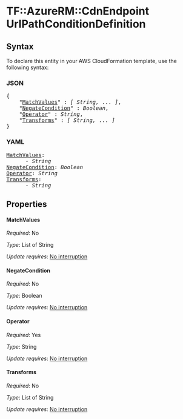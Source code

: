 # TF::AzureRM::CdnEndpoint UrlPathConditionDefinition

## Syntax

To declare this entity in your AWS CloudFormation template, use the following syntax:

### JSON

<pre>
{
    "<a href="#matchvalues" title="MatchValues">MatchValues</a>" : <i>[ String, ... ]</i>,
    "<a href="#negatecondition" title="NegateCondition">NegateCondition</a>" : <i>Boolean</i>,
    "<a href="#operator" title="Operator">Operator</a>" : <i>String</i>,
    "<a href="#transforms" title="Transforms">Transforms</a>" : <i>[ String, ... ]</i>
}
</pre>

### YAML

<pre>
<a href="#matchvalues" title="MatchValues">MatchValues</a>: <i>
      - String</i>
<a href="#negatecondition" title="NegateCondition">NegateCondition</a>: <i>Boolean</i>
<a href="#operator" title="Operator">Operator</a>: <i>String</i>
<a href="#transforms" title="Transforms">Transforms</a>: <i>
      - String</i>
</pre>

## Properties

#### MatchValues

_Required_: No

_Type_: List of String

_Update requires_: [No interruption](https://docs.aws.amazon.com/AWSCloudFormation/latest/UserGuide/using-cfn-updating-stacks-update-behaviors.html#update-no-interrupt)

#### NegateCondition

_Required_: No

_Type_: Boolean

_Update requires_: [No interruption](https://docs.aws.amazon.com/AWSCloudFormation/latest/UserGuide/using-cfn-updating-stacks-update-behaviors.html#update-no-interrupt)

#### Operator

_Required_: Yes

_Type_: String

_Update requires_: [No interruption](https://docs.aws.amazon.com/AWSCloudFormation/latest/UserGuide/using-cfn-updating-stacks-update-behaviors.html#update-no-interrupt)

#### Transforms

_Required_: No

_Type_: List of String

_Update requires_: [No interruption](https://docs.aws.amazon.com/AWSCloudFormation/latest/UserGuide/using-cfn-updating-stacks-update-behaviors.html#update-no-interrupt)

